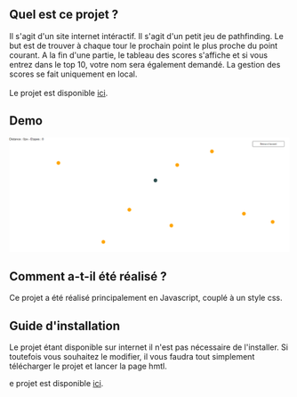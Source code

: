 ## Quel est ce projet ?
Il s'agit d'un site internet intéractif. Il s'agit d'un petit jeu de pathfinding. Le but est de trouver à chaque tour le prochain point le plus proche du point courant.
A la fin d'une partie, le tableau des scores s'affiche et si vous entrez dans le top 10, votre nom sera également demandé. La gestion des scores se fait uniquement en local.<br><br>
Le projet est disponible <a href="https://projets.thomascorcoral.netheberg.fr/pathfinder/pathfinding.html">ici</a>.

## Demo
![Preview](https://github.com/ThomasCorcoral/Pathfinding_JS/blob/master/Pathfinding.png)

## Comment a-t-il été réalisé ?

Ce projet a été réalisé principalement en Javascript, couplé à un style css.<br>

## Guide d'installation

Le projet étant disponible sur internet il n'est pas nécessaire de l'installer. Si toutefois vous souhaitez le modifier, il vous faudra tout simplement télécharger le projet et lancer la page hmtl.

e projet est disponible <a href="https://projets.thomascorcoral.netheberg.fr/pathfinder/pathfinding.html">ici</a>.
